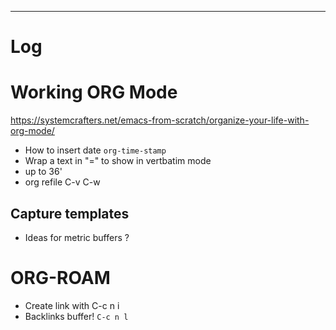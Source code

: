 

---

# Log

# Working ORG Mode
https://systemcrafters.net/emacs-from-scratch/organize-your-life-with-org-mode/
- How to insert date `org-time-stamp`
- Wrap a text in "=" to show in vertbatim mode
- up to 36'
- org refile C-v C-w
## Capture templates
- Ideas for metric buffers ?

# ORG-ROAM
- Create link with C-c n i
- Backlinks buffer!  `C-c n l`
